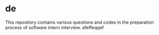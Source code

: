# de
This repository contains various questions and codes in the preparation process of software intern interview.
afeffeqqef
